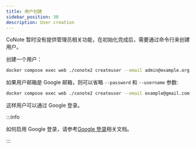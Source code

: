 ```yaml
---
title: 用户创建
sidebar_position: 30
description: User creation
---
```


CoNote 暂时没有提供管理员相关功能，在初始化完成后，需要通过命令行来创建用户。

创建一个用户：

```bash
docker compose exec web ./conote2 createuser --email admin@example.org --password admin888 --username admin
```

如果用户邮箱是 Google 邮箱，则可以省略 `--password` 和 `--username` 参数:

```bash
docker compose exec web ./conote2 createuser --email example@gmail.com
```

这样用户可以通过 Google 登录。

:::info

如何启用 Google 登录，请参考[Google 登录](../configuration/google.md)相关文档。

:::
